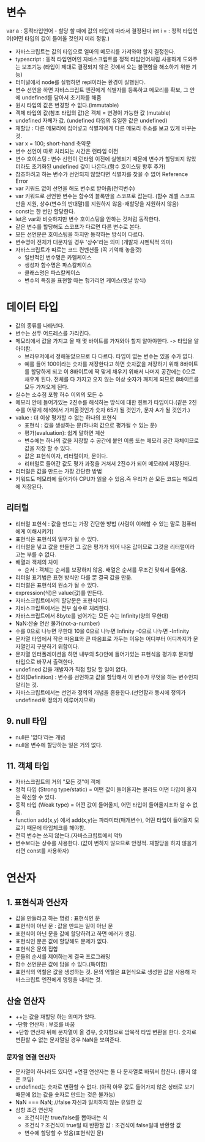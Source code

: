 # 변수
var a : 동적타입언어 - 할당 할 때에 값의 타입에 따라서 결정된다
int i = : 정적 타입언어(어떤 타입의 값이 들어올 것인지 미리 정함.)
- 자바스크립트는 값의 타입으로 얼마의 메모리를 가져와야 할지 결정한다.
- typescript : 동적 타입언어인 자바스크립트를 정적 타입언어처럼 사용하게 도와주는 보조기능 (타입이 제대로 결정되지 않은 것에서 오는 불편함을 해소하기 위한 기능)
- 터미널에서 node를 실행하면 repl이라는 환경이 실행된다.
- 변수 선언을 하면 자바스크립트 엔진에게 식별자를 등록하고 메모리를 확보, 그 안에 undefined를 담아서 초기화를 해줌
- 원시 타입의 값은 변경할 수 없다.(immutable)
- 객체 타입의 값(참조 타입의 값)은 객체 = 변경이 가능한 값 (mutable)
- undefined 자체가 값. (undefined 타입의 유일한 값은 undefined)
- 재할당 : 다른 메모리에 집어넣고 식별자에게 다른 메모리 주소를 보고 있게 바꾸는 것.
- var x = 100; short-hand 축약문
- 변수 선언이 따로 처리되는 시간은 런타임 이전
- 변수 호이스팅 : 변수 선언이 런타임 이전에 실행되기 때문에 변수가 할당되지 않았더라도 초기화된 undefined 값이 나온다.(함수 호이스팅 향후 추가)
- 참조하려고 하는 변수가 선언되지 않았다면 식별자를 찾을 수 없어 Reference Error
- var 키워드 없이 선언을 해도 변수로 받아줌(전역변수)
- var 키워드로 선언한 변수는 함수의 블록만을 스코프로 잡는다. (함수 레벨 스코프만을 지원, 상수(변수의 반대말)를 지원하지 않음-재할당을 지원하지 않음)
- const는 한 번만 할당한다.
- let은 var와 비슷하지만 변수 호이스팅을 안하는 것처럼 동작한다.
- 같은 변수를 할당해도 스코프가 다르면 다른 변수로 본다.
- 모든 선언문은 호이스팅을 하지만 동작하는 방식이 다르다.
- 변수명이 전체가 대문자일 경우 '상수'라는 의미 (개발자 시멘틱적 의미)
- 자바스크립트가 따르는 코드 컨벤션들 (꼭 기억해 놓을것)
  - 일반적인 변수명은 카멜케이스
  - 생성자 함수명은 파스칼케이스
  - 클래스명은 파스칼케이스
  - 변수의 특징을 표현할 때는 헝가리언 케이스(옛날 방식)

# 데이터 타입
- 값의 종류를 나타낸다.
- 변수는 선두 어드레스를 가리킨다.
- 메모리에서 값을 가지고 올 때 몇 바이트를 가져와야 할지 알아야한다. -> 타입을 알아야함.
  - 브라우저에서 정해놓았으므로 다 다르다. 타입이 없는 변수는 있을 수가 없다.
  - 예를 들어 100이라는 숫자를 저장한다고 하면 숫자값을 저장하기 위해 8바이트를 할당하게 되고 이 8바이트에 딱 맞게 채우기 위해서 나머지 공간에는 0으로 채우게 된다. 전체를 다 가지고 오지 않는 이상 숫자가 깨지게 되므로 8바이트를 모두 가져오게 된다.
- 실수는 소수점 포함 허수 이외의 모든 수
- 메모리 안에 들어가있는 2진수를 해석하는 방식에 대한 힌트가 타입이다.(같은 2진수를 어떻게 해석해서 가져올것인가 숫자 65가 될 것인가, 문자 A가 될 것인가.)
- value : 더 이상 평가할 수 없는 하나의 표현식
  - 표현식 : 값을 생성하는 문(하나의 값으로 평가될 수 있는 문)
  - 평가(evaluation): 쉽게 말하면 계산
  - 변수에는 하나의 값을 저장할 수 공간에 붙인 이름 또는 메모리 공간 자체이므로 값을 저장 할 수 있다.
  - 값은 표현식이자, 리터럴이자, 문이다.
  - 리터럴로 들어간 값도 평가 과정을 거쳐서 2진수가 되어 메모리에 저장된다.
- 리터럴은 값을 만드는 가장 간단한 방법
- 키워드도 메모리에 들어가야 CPU가 읽을 수 있음.즉 우리가 쓴 모든 코드는 메모리에 저장된다.
## 리터럴
- 리터럴 표현식 : 값을 만드는 가장 간단한 방법 (사람이 이해할 수 있는 말로 컴퓨터에게 이해시키기)
- 표현식은 표현식의 일부가 될 수 있다.
- 리터럴을 넣고 값을 만들면 그 값은 평가가 되어 나온 값이므로 그것을 리터럴이라고는 부를 수 없다.
- 배열과 객체의 차이
  - 순서 : 객체는 순서를 보장하지 않음. 배열은 순서를 무조건 맞춰서 들어옴.
- 리터럴 표기법은 표현 방식만 다를 뿐 결국 값을 만듦.
- 리터럴은 표현식의 원소가 될 수 있다.
- expression(식)은 value(값)를 만든다.
- 자바스크립트에서의 할당문은 표현식이다.
- 자바스크립트에서는 전부 실수로 처리한다.
- 자바스크립트에서 8byte를 넘어가는 모든 수는 Infinity(양의 무한대)
- NaN:산술 연산 불가(not-a-number)
- 수를 0으로 나누면 무한대 10을 0으로 나누면 Infinity -0으로 나누면 -Infinity
- 문자열 타입에서 작은 따옴표와 큰 따옴표로 가두는 이유는 어디부터 어디까지가 문자열인지 구분하기 위함이다.
- 문자열 인터폴레이션을 하면 내부의 ${}안에 들어가있는 표현식을 평가후 문자형 타입으로 바꾸서 출력한다.
- undefined 값을 개발자가 직접 할당 할 일이 없다.
- 정의(Definition) : 변수를 선언하고 값을 할당해서 이 변수가 무엇을 하는 변수인지 알리는 것.
- 자바스크립트에서는 선언과 정의의 개념을 혼용한다.(선언함과 동시에 정의가 undefined로 정의가 이루어지므로)
## 9. null 타입
- null은 '없다'라는 개념
- null을 변수에 할당하는 일은 거의 없다.

## 11. 객체 타입
- 자바스크립트의 거의 "모든 것"이 객체
- 정적 타입 (Strong type/static) = 어떤 값이 들어올지는 몰라도 어떤 타입이 올지는 확신할 수 있다.
- 동적 타입 (Weak type) = 어떤 값이 들어올지, 어떤 타입이 들어올지조차 알 수 없음.
- function add(x,y) 에서 add(x,y)는 파라미터(매개변수), 어떤 타입이 들어올지 모르기 때문에 타입체크를 해야함.
- 전역 변수는 쓰지 않는다.(자바스크립트에서 악!)
- 변수보다는 상수를 사용한다. (값이 변하지 않으므로 안정적. 재할당을 하지 않을거라면 const를 사용하자)

# 연산자
## 1. 표현식과 연산자
- 값을 만들라고 하는 명령 : 표현식인 문
- 표현식이 아닌 문 : 값을 만드는 일이 아닌 문
- 표현식이 아닌 문을 값에 할당하려고 하면 에러가 생김.
- 표현식인 문은 값에 할당해도 문제가 없다.
- 표현식은 문의 집합
- 문들의 순서를 제어하는게 결국 프로그래밍
- 함수 선언문은 값에 담을 수 있다.(특이함)
- 표현식의 역할은 값을 생성하는 것. 문의 역할은 표현식으로 생성한 값을 사용해 자바스크립트 엔진에게 명령을 내리는 것.
## 산술 연산자
- ++는 값을 재할당 하는 의미가 있다.
- -단항 연산자 : 부호를 바꿈
- +단항 연산자 뒤에 문자열이 올 경우, 숫자형으로 암묵적 타입 변환을 한다. 숫자로 변환할 수 없는 문자열일 경우 NaN을 보여준다.
### 문자열 연결 연산자
- 문자열이 하나라도 있다면 +연결 연산자는 둘 다 문자열로 바꿔서 합친다. (좋지 않은 코딩)
- undefined는 숫자로 변환할 수 없다. (아직 아무 값도 들어가지 않은 상태로 보기 때문에 없는 값을 숫자로 만드는 것은 불가능)
- NaN === NaN; //false 자신과 일치하지 않는 유일한 값
- 삼항 조건 연산자
  - 조건식이란 true/false를 뽑아내는 식
  - 조건식 ? 조건식이 true일 때 반환할 값 : 조건식이 false일때 반환할 값
  - 변수에 할당할 수 있음(표현식인 문)